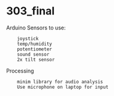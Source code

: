 303_final
=========


Arduino Sensors to use:

		joystick
		temp/humidity
		potentiometer
		sound sensor
		2x tilt sensor

Processing

		minim library for audio analysis
		Use microphone on laptop for input